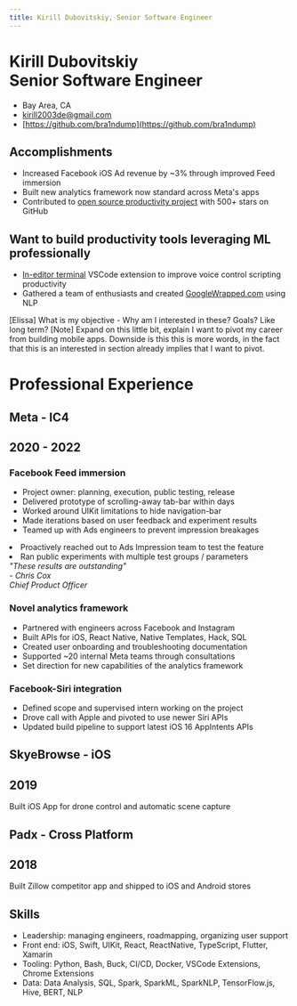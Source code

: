 ```yaml
---
title: Kirill Dubovitskiy, Senior Software Engineer
---
```


<div class="header">

<h1 class="name-title">
    Kirill Dubovitskiy
    <br>
    <span class="position">Senior Software Engineer</span>
</h1>

<div class="contact">

- Bay Area, CA
- <a href="mailto:kirill2003de@gmail.com">kirill2003de@gmail.com</a>
- [https://github.com/bra1ndump](https://github.com/bra1ndump)

</div>

</div> 
<!-- header -->

## Accomplishments

- Increased Facebook iOS Ad revenue by ~3% through improved Feed immersion
- Built new analytics framework now standard across Meta's apps
- Contributed to [open source productivity project](https://github.com/cursorless-dev/cursorless) with 500+ stars on GitHub

## Want to build productivity tools leveraging ML professionally

- [In-editor terminal](https://github.com/bra1nDump/bash-editor) VSCode extension to improve voice control scripting productivity
- Gathered a team of enthusiasts and created [GoogleWrapped.com](https://www.googlewrapped.com/) using NLP

<!-- via on-device Natural Language Processing -->

<div class="note">
</div>

<!-- Max: doesn't like the phrasing, -->

<!-- ## Passion for building productivity tools -->

<div class="note">
    [Elissa]
    What is my objective -
    Why am I interested in these?
    Goals? Like long term?
    [Note] Expand on this little bit, explain I want to pivot my career from building mobile apps. Downside is this this is more words, in the fact that this is an interested in section already implies that I want to pivot.
</div>

<!-- Reduce year size, try roboto font,  -->

# Professional Experience

<div class="experience-timeframe">
<h2>Meta - IC4</h2>
<h2 class="timeframe">2020 - 2022</h4>
</div>

<div class="immersion-section">

<div class="points">

### Facebook Feed immersion

- Project owner: planning, execution, public testing, release
- Delivered prototype of scrolling-away tab-bar within days
- Worked around UIKit limitations to hide navigation-bar
- Made iterations based on user feedback and experiment results
- Teamed up with Ads engineers to prevent impression breakages
<li class="optional">Proactively reached out to Ads Impression team to test the feature</li>
<li class="optional">Ran public experiments with multiple test groups / parameters</li>

</div>
<!-- points -->

<div class="quote">
<i>
"These results are outstanding"<br>- Chris Cox<br>
Chief Product Officer
</i>
</div>
<!-- quote -->

</div>
<!-- immersion-section -->

### Novel analytics framework

- Partnered with engineers across Facebook and Instagram
- Built APIs for iOS, React Native, Native Templates, Hack, SQL
- Created user onboarding and troubleshooting documentation
- Supported ~20 internal Meta teams through consultations
- Set direction for new capabilities of the analytics framework

### Facebook-Siri integration

- Defined scope and supervised intern working on the project
- Drove call with Apple and pivoted to use newer Siri APIs
- Updated build pipeline to support latest iOS 16 AppIntents APIs

<div class="secondary-experience-skills">

<div class="secondary-experience">

<!-- SkyeBrowse -->

<div class="experience-timeframe">
<h2>SkyeBrowse - iOS</h2>
<h2 class="timeframe">2019</h4>
</div>

Built iOS App for drone control and automatic scene capture

<!-- Padx -->

<div class="experience-timeframe">
<h2>Padx - Cross Platform</h2>
<h2 class="timeframe">2018</h4>
</div>

Built Zillow competitor app and shipped to iOS and Android stores

</div>
<!-- secondary-experience -->

<div class="skills">

## Skills

<div class="skills-list">

- <span class="underline">Leadership</span>: <span class="skill-category-list">managing engineers, roadmapping, organizing user support</span><br>
- <span class="underline">Front end</span>: <span class="skill-category-list">iOS, Swift, UIKit, React, ReactNative, TypeScript, Flutter, Xamarin</span><br>
- <span class="underline">Tooling</span>: <span class="skill-category-list">Python, Bash, Buck, CI/CD, Docker, VSCode Extensions, Chrome Extensions</span><br>
- <span class="underline">Data</span>: <span class="skill-category-list">Data Analysis, SQL, Spark, SparkML, SparkNLP, TensorFlow.js, Hive, BERT, NLP</span><br>

</dev>

</div>
<!-- skills -->

</div>
<!-- secondary-experience-skills -->
